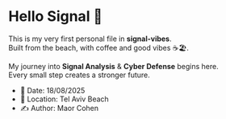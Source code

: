 # Hello Signal 🌊

This is my very first personal file in **signal-vibes**.  
Built from the beach, with coffee and good vibes ☕🏖️.  

My journey into **Signal Analysis** & **Cyber Defense** begins here.  
Every small step creates a stronger future.  

- 📅 Date: 18/08/2025  
- 📍 Location: Tel Aviv Beach  
- ✍️ Author: Maor Cohen  